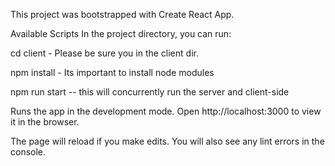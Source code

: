 This project was bootstrapped with Create React App.

Available Scripts
In the project directory, you can run:

cd client - Please be sure you in the client dir.

npm install - Its important to install node modules

npm run start -- this will concurrently run the server and client-side

Runs the app in the development mode.
Open http://localhost:3000 to view it in the browser.

The page will reload if you make edits.
You will also see any lint errors in the console.
